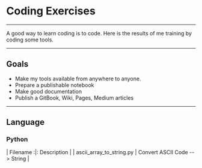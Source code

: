 # Coding Exercises

---

A good way to learn coding is to code.
Here is the results of me training by coding some tools. 

---

## Goals

- Make my tools available from anywhere to anyone.
- Prepare a publishable notebook
- Make good documentation
- Publish a GitBook, Wiki, Pages, Medium articles

---

## Language

### Python

|        Filename           :|:      Description                |
|  ascii_array_to_string.py  |  Convert ASCII Code --> String   |